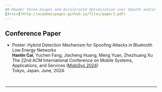 ```yaml
---
## Header three Gauges and Accelerated Optimization over Smooth and/or Strongly Convex Sets
[Arxiv](http://academicpages.github.io/files/paper1.pdf)
---
```


## Conference Paper

- Poster: Hybrid Detection Mechanism for Spoofing Attacks in Bluetooth Low Energy Networks<br>**Hanlin Cai**, Yuchen Fang, Jiacheng Huang, Meng Yuan, Zhezhuang Xu<br>The 22nd ACM International Conference on Mobile Systems, Applications, and Services ([MobiSys 2024](https://www.sigmobile.org/mobisys/2024/))<br>Tokyo, Japan. June, 2024.

  <br>


---